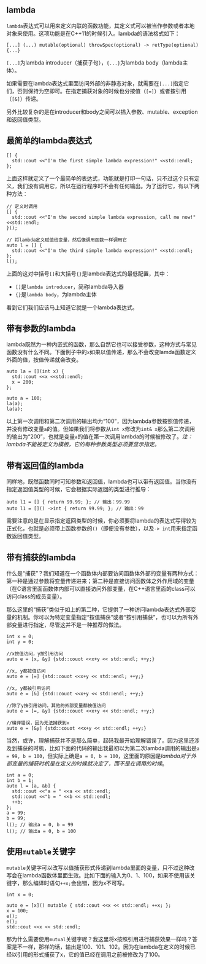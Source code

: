 ## lambda

`lambda`表达式可以用来定义内联的函数功能，其定义式可以被当作参数或者本地对象来使用。这项功能是在C++11的时候引入。lambda的语法格式如下：

```
[...] (...) mutable(optional) throwSpec(optional) -> retType(optional) {...}
```

`[...]`为lambda introducer（捕获子句），`{...}`为lambda body（lambda主体）。

如果需要在lambda表达式里面访问外部的非静态对象，就需要在`[...]`指定它们，否则保持为空即可。在指定捕获对象的时候也分按值（`[=]`）或者按引用（`[&]`）传递。

另外比较复杂的是在introducer和body之间可以插入参数、mutable、exception和返回值类型。


## 最简单的lambda表达式

```
[] {
  std::cout <<"I'm the first simple lambda expression!" <<std::endl;
};
```

上面这样就定义了一个最简单的表达式，功能就是打印一句话，只不过这个只有定义，我们没有调用它，所以在运行程序时不会有任何输出。为了运行它，有以下两种方法：

```
// 定义时调用
[] {
  std::cout <<"I'm the second simple lambda expression, call me now!" <<std::endl;
}();

// 将lambda定义赋值给变量，然后像调用函数一样调用它
auto l = [] {
  std::cout <<"I'm the third simple lambda expression!" <<std::endl;
};
l();
```

上面的这对中括号`[]`和大括号`{}`是lambda表达式的最低配置，其中：

- `[]`是`lambda introducer`，简称lambda导入器
- `{}`是`lambda body`，为lambda主体

看到它们我们应该马上知道它就是一个lambda表达式。


## 带有参数的lambda

lambda既然为一种内嵌式的函数，那么自然它也可以接受参数，这种方式与常见函数没有什么不同。下面例子中的`x`如果以值传递，那么不会改变lamda函数定义外面的值，按值传递就会改变。

```
auto la = [](int x) {
  std::cout <<x <<std::endl;
  x = 200;
};

auto a = 100;
la(a);
la(a);
```

以上第一次调用和第二次调用的输出均为“100”，因为lambda参数按照值传递，并没有修改变量`a`的值。但如果我们将参数从`int x`修改为`int& x`那么第二次调用的输出为“200”，也就是变量`a`的值在第一次调用lambda的时候被修改了。*注：lambda不能被定义为模板，它的每种参数类型必须要显示指定。*


## 带有返回值的lambda

同样地，既然函数同时可知参数和返回值，lambda也可以带有返回值。当你没有指定返回值类型的时候，它会根据实际返回的类型进行推导：

```
auto l1 = [] { return 99.99; }; // 输出：99.99
auto l1 = []() ->int { return 99.99; }; // 输出：99
```

需要注意的是在显示指定返回类型的时候，你必须要将lambda的表达式写得较为正式化，也就是必须带上函数参数的`()`（即便没有参数），以及`-> int`用来指定函数返回值类型。


## 带有捕获的lambda

什么是“捕获”？我们知道在一个函数体内部要访问函数体外部的变量有两种方式：第一种是通过参数将变量传递进来；第二种是直接访问函数体之外作用域的变量（在C语言里面函数体内部可以直接访问外部变量，在C++语言里面的class可以访问class的成员变量）。

那么这里的“捕获”类似于如上的第二种，它提供了一种访问lambda表达式外部变量的机制。你可以为特定变量指定“按值捕获”或者“按引用捕获”，也可以为所有外部变量进行指定，尽管这并不是一种推荐的做法。

```
int x = 0;
int y = 0;

//x按值访问，y按引用访问
auto e = [x, &y] {std::couot <<x+y << std::endl; ++y;}

//x, y都按值访问
auto e = [=] {std::couot <<x+y << std::endl; ++y;}

//x, y都按引用访问
auto e = [&] {std::couot <<x+y << std::endl; ++y;}

//除了y按引用访问，其他的外部变量都按值访问
auto e = [=, &y] {std::couot <<x+y << std::endl; ++y;}

//编译错误，因为无法捕获到x
auto e = [&y] {std::couot <<x+y << std::endl; ++y;}
```

当然，或许，理解捕获并不是那么简单，起码我最开始理解错误了。因为这里还涉及到捕获的时机，比如下面的代码的输出我最初以为第二次lambda调用的输出是`a = 99, b = 100`，但实际上确是`a = 0, b = 100`，这里面的原因是*lambda对于外部变量的捕获时机是在定义的时候就决定了，而不是在调用的时候*。

```
int a = 0;
int b = 1;
auto l = [a, &b] {
  std::cout <<"a = " <<a << std::endl;
  std::cout <<"b = " <<b << std::endl;
  ++b;
};
a = 99;
b = 99;
l(); // 输出a = 0, b = 99
l(); // 输出a = 0, b = 100
```

## 使用`mutable`关键字

`mutable`关键字可以改写以值捕获形式传递到lambda里面的变量，只不过这种改写会在lambda函数体里面生效。比如下面的输入为0、1、100，如果不使用该关键字，那么编译时语句`++x;`会出错，因为x不可写。

```
int x = 0;

auto e = [x]() mutable { std::cout <<x << std::endl; ++x; };
x = 100;
e();
e();
std::cout <<x << std::endl;
```

那为什么需要使用`mutual`关键字呢？我这里将x按照引用进行捕获效果一样吗？答案是不一样，那样的话，输出是100、101、102。因为在lambda在定义的时候已经以引用的形式捕获了x，它的值已经在调用之前被修改为了100。

